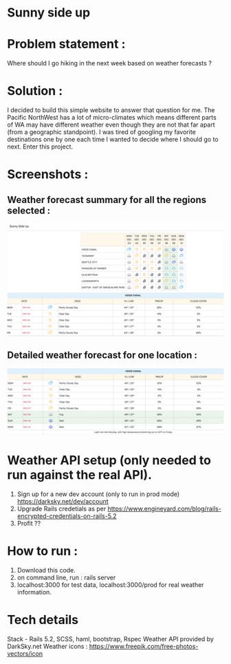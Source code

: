 # Sunny side up 

# Problem statement : 
Where should I go hiking in the next week based on weather forecasts ?

# Solution : 
I decided to build this simple website to answer that question for me. The Pacific NorthWest has a lot of micro-climates which means different parts of WA may have different weather even though they are not that far apart (from a geographic standpoint). I was tired of googling my favorite destinations one by one each time I wanted to decide where I should go to next. Enter this project. 

# Screenshots :
## Weather forecast summary for all the regions selected : 
![Alt text](https://github.com/gadzooks/weather/blob/master/public/Weather-page-summary-table.png?raw=true "Weather forecast summary table")
## Detailed weather forecast for one location :
![Alt text](https://github.com/gadzooks/weather/blob/master/public/Weather-detailed.png?raw=true "Detailed forecasat for one location")

# Weather API setup (only needed to run against the real API).
1) Sign up for a new dev account (only to run in prod mode) https://darksky.net/dev/account 
2) Upgrade Rails credetials as per https://www.engineyard.com/blog/rails-encrypted-credentials-on-rails-5.2
3) Profit ??

# How to run : 
1) Download this code.
2) on command line, run : rails server 
3) localhost:3000 for test data, localhost:3000/prod for real weather information.

# Tech details
Stack - Rails 5.2, SCSS, haml, bootstrap, Rspec
Weather API provided by DarkSky.net
Weather icons : https://www.freepik.com/free-photos-vectors/icon
